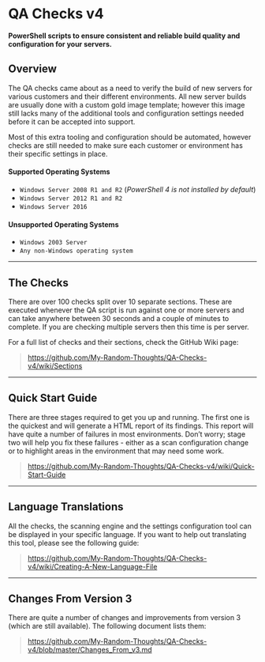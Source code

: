 # QA Checks v4
**PowerShell scripts to ensure consistent and reliable build quality and configuration for your servers.**

## Overview
The QA checks came about as a need to verify the build of new servers for various customers and their different environments.  All new server builds are usually done with a custom gold image template; however this image still lacks many of the additional tools and configuration settings needed before it can be accepted into support.

Most of this extra tooling and configuration should be automated, however checks are still needed to make sure each customer or environment has their specific settings in place.

#### Supported Operating Systems
   - `Windows Server 2008 R1 and R2` (*PowerShell 4 is not installed by default*)
   - `Windows Server 2012 R1 and R2`
   - `Windows Server 2016`

#### Unsupported Operating Systems
   - `Windows 2003 Server`
   - `Any non-Windows operating system`

---
## The Checks
There are over 100 checks split over 10 separate sections.  These are executed whenever the QA script is run against one or more servers and can take anywhere between 30 seconds and a couple of minutes to complete.  If you are checking multiple servers then this time is per server.  

For a full list of checks and their sections, check the GitHub Wiki page:
   > https://github.com/My-Random-Thoughts/QA-Checks-v4/wiki/Sections

---
## Quick Start Guide
There are three stages required to get you up and running.  The first one is the quickest and will generate a HTML report of its findings.  This report will have quite a number of failures in most environments.  Don’t worry; stage two will help you fix these failures - either as a scan configuration change or to highlight areas in the environment that may need some work.
   > https://github.com/My-Random-Thoughts/QA-Checks-v4/wiki/Quick-Start-Guide

---
## Language Translations
All the checks, the scanning engine and the settings configuration tool can be displayed in your specific language.  If you want to help out translating this tool, please see the following guide:
   > https://github.com/My-Random-Thoughts/QA-Checks-v4/wiki/Creating-A-New-Language-File


---
## Changes From Version 3
There are quite a number of changes and improvements from version 3 (which are still available).  The following document lists them:
   > https://github.com/My-Random-Thoughts/QA-Checks-v4/blob/master/Changes_From_v3.md
